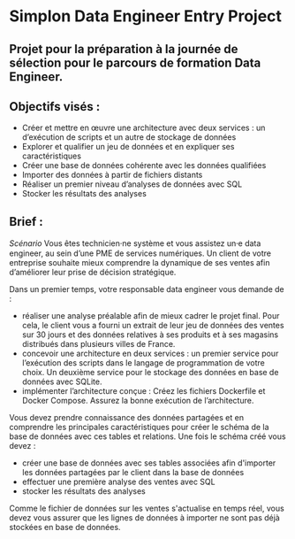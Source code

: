 # Simplon Data Engineer Entry Project

## Projet pour la préparation à la journée de sélection pour le parcours de formation Data Engineer.

## Objectifs visés :
- Créer et mettre en œuvre une architecture avec deux services : un d’exécution de scripts et un
autre de stockage de données
- Explorer et qualifier un jeu de données et en expliquer ses caractéristiques
- Créer une base de données cohérente avec les données qualifiées
- Importer des données à partir de fichiers distants
- Réaliser un premier niveau d’analyses de données avec SQL
- Stocker les résultats des analyses

## Brief :

_Scénario_
Vous êtes technicien·ne système et vous assistez un⸱e data engineer, au sein d’une PME de services
numériques. Un client de votre entreprise souhaite mieux comprendre la dynamique de ses ventes afin
d’améliorer leur prise de décision stratégique.

Dans un premier temps, votre responsable data engineer vous demande de :
- réaliser une analyse préalable afin de mieux cadrer le projet final. Pour cela, le client vous a fourni
un extrait de leur jeu de données des ventes sur 30 jours et des données relatives à ses produits
et à ses magasins distribués dans plusieurs villes de France.
- concevoir une architecture en deux services : un premier service pour l’exécution des scripts dans le langage de programmation de
votre choix. Un deuxième service pour le stockage des données en base de données avec SQLite.
- implémenter l’architecture conçue : Créez les fichiers Dockerfile et Docker Compose. Assurez la bonne exécution de l’architecture.

Vous devez prendre connaissance des données partagées et en comprendre les principales
caractéristiques pour créer le schéma de la base de données avec ces tables et relations. Une fois le
schéma créé vous devez :
- créer une base de données avec ses tables associées afin d'importer les données partagées par
le client dans la base de données
- effectuer une première analyse des ventes avec SQL
- stocker les résultats des analyses

Comme le fichier de données sur les ventes s'actualise en temps réel, vous devez vous assurer que les
lignes de données à importer ne sont pas déjà stockées en base de données.
